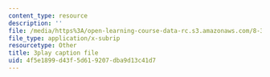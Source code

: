 ```yaml
---
content_type: resource
description: ''
file: /media/https%3A/open-learning-course-data-rc.s3.amazonaws.com/8-334-statistical-mechanics-ii-statistical-physics-of-fields-spring-2014/4f5e1899d43f5d619207dba9d13c41d7_yBdXS5dXQN4.vtt
file_type: application/x-subrip
resourcetype: Other
title: 3play caption file
uid: 4f5e1899-d43f-5d61-9207-dba9d13c41d7
---
```


